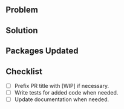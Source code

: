 <!-- Please write an overview description of the problem -->

## Problem

<!-- Please write an overview description of the solution -->

## Solution

<!-- What packages did you update? How were they changed? -->

## Packages Updated

<!-- Make sure that all of the points below are checked -->

## Checklist

-   [ ] Prefix PR title with [WIP] if necessary.
-   [ ] Write tests for added code when needed.
-   [ ] Update documentation when needed.
